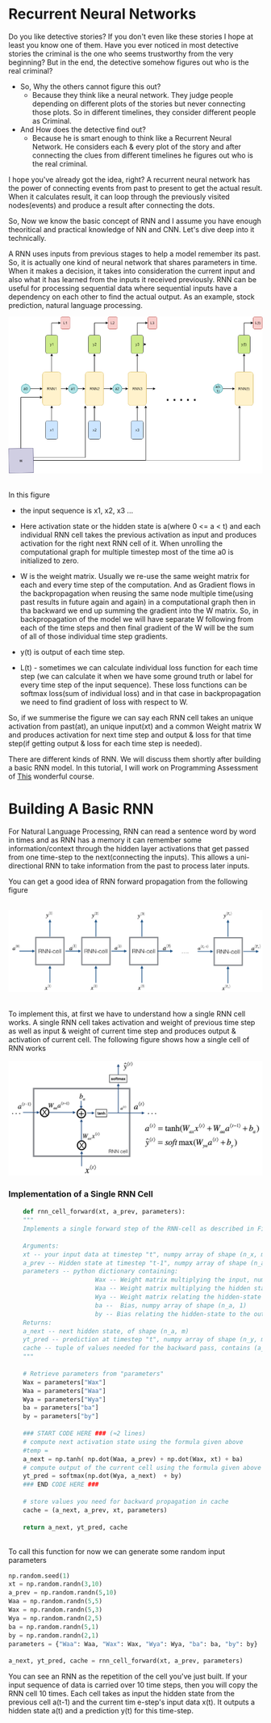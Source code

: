 # Recurrent Neural Networks
Do you like detective stories? If you don't even like these stories I hope at least you know one of them. Have you ever noticed in most detective stories the criminal is the one who seems trustworthy from the very beginning? But in the end, the detective somehow figures out who is the real criminal?

- So, Why the others cannot figure this out?
   - Because they think like a neural network. They judge people depending on different plots of the stories but never connecting those plots. So in different timelines, they consider different people as Criminal.
- And How does the detective find out?
   - Because he is smart enough to think like a Recurrent Neural Network. He considers each & every plot of the story and after connecting the clues from different timelines he figures out who is the real criminal.

I hope you've already got the idea, right? A recurrent neural network has the power of connecting events from past to present to get the actual result. When it calculates result, it can loop through the previously visited nodes(events) and produce a result after connecting the dots.

So, Now we know the basic concept of RNN and I assume you have enough theoritical and practical knowledge of NN and CNN. Let's dive deep into it technically.

A RNN uses inputs from previous stages to help a model remember its past. So, it is actually one kind of neural network that shares parameters in time. When it makes a decision, it takes into consideration the current input and also what it has learned from the inputs it received previously. RNN can be useful for processing sequential data where sequential inputs have a dependency on each other to find the actual output. As an example, stock prediction, natural language processing.

![RNN](Images/RNN1.2.png)

<br>
In this figure

- the input sequence is x1, x2, x3 ...

- Here activation state or the hidden state is a(where 0 <= a < t) and each individual RNN cell takes the previous activation as input and produces activation for the right next RNN cell of it. When unrolling the computational graph for multiple timestep most of the time a0 is initialized to zero.

- W is the weight matrix. Usually we re-use the same weight matrix for each and every time step of the computation. And as Gradient flows in the backpropagation when reusing the same node multiple time(using past results in future again and again) in a computational graph then in tha backward we end up summing the gradient into the W matrix. So, in backpropagation of the model we will have separate W following from each of the time steps and then final gradient of the W will be the sum of all of those individual time step gradients.

- y(t) is output of each time step.

- L(t) - sometimes we can calculate individual loss function for each time step (we can calculate it when we have some ground truth or label for every time step of the input sequence). These loss functions can be softmax loss(sum of individual loss) and in that case in backpropagation we need to find gradient of loss with respect to W. 

So, if we summerise the figure we can say each RNN cell takes an unique activation from past(at), an unique input(xt) and a common Weight matrix W and produces activation for next time step and output & loss for that time step(if getting output & loss for each time step is needed). 
 
There are different kinds of RNN. We will discuss them shortly after building a basic RNN model. In this tutorial, I will work on Programming Assessment of [This](https://www.coursera.org/learn/nlp-sequence-models/home/welcome) wonderful course. 

# Building A Basic RNN
For Natural Language Processing, RNN can read a sentence word by word in times and as RNN has a memory it can remember some information/context through the hidden layer activations that get passed from one time-step to the next(connecting the inputs). This allows a uni-directional RNN to take information from the past to process later inputs. 

You can get a good idea of RNN forward propagation from the following figure<br><br>

![ForwardProp](Images/ForwardProp.png)
<br> <br>

To implement this, at first we have to understand how a single RNN cell works. A single RNN cell takes activation and weight of previous time step as well as input & weight of current time step and produces output & activation of current cell. The following figure shows how a single cell of RNN works<br><br>
![RNN-Cell](Images/RNN-cell.png)

### Implementation of a Single RNN Cell
```Python
    def rnn_cell_forward(xt, a_prev, parameters):
    """
    Implements a single forward step of the RNN-cell as described in Figure (2)

    Arguments:
    xt -- your input data at timestep "t", numpy array of shape (n_x, m).
    a_prev -- Hidden state at timestep "t-1", numpy array of shape (n_a, m)
    parameters -- python dictionary containing:
                        Wax -- Weight matrix multiplying the input, numpy array of shape (n_a, n_x)
                        Waa -- Weight matrix multiplying the hidden state, numpy array of shape (n_a, n_a)
                        Wya -- Weight matrix relating the hidden-state to the output, numpy array of shape (n_y, n_a)
                        ba --  Bias, numpy array of shape (n_a, 1)
                        by -- Bias relating the hidden-state to the output, numpy array of shape (n_y, 1)
    Returns:
    a_next -- next hidden state, of shape (n_a, m)
    yt_pred -- prediction at timestep "t", numpy array of shape (n_y, m)
    cache -- tuple of values needed for the backward pass, contains (a_next, a_prev, xt, parameters)
    """
    
    # Retrieve parameters from "parameters"
    Wax = parameters["Wax"]
    Waa = parameters["Waa"]
    Wya = parameters["Wya"]
    ba = parameters["ba"]
    by = parameters["by"]
    
    ### START CODE HERE ### (≈2 lines)
    # compute next activation state using the formula given above
    #temp =
    a_next = np.tanh( np.dot(Waa, a_prev) + np.dot(Wax, xt) + ba)
    # compute output of the current cell using the formula given above
    yt_pred = softmax(np.dot(Wya, a_next)  + by)
    ### END CODE HERE ###
    
    # store values you need for backward propagation in cache
    cache = (a_next, a_prev, xt, parameters)
    
    return a_next, yt_pred, cache

```
<br>
To call this function for now we can generate some random input parameters

```python
np.random.seed(1)
xt = np.random.randn(3,10)
a_prev = np.random.randn(5,10)
Waa = np.random.randn(5,5)
Wax = np.random.randn(5,3)
Wya = np.random.randn(2,5)
ba = np.random.randn(5,1)
by = np.random.randn(2,1)
parameters = {"Waa": Waa, "Wax": Wax, "Wya": Wya, "ba": ba, "by": by}

a_next, yt_pred, cache = rnn_cell_forward(xt, a_prev, parameters)
```
You can see an RNN as the repetition of the cell you've just built. If your input sequence of data is carried over 10 time steps, then you will copy the RNN cell 10 times. Each cell takes as input the hidden state from the previous cell a(t-1) and the current tim e-step's input data x(t). It outputs a hidden state a(t) and a prediction y(t) for this time-step. 
